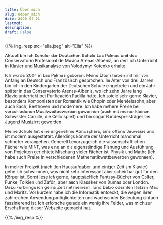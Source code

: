 ```yaml
---
title: Über mich
slug: ueber_mich
date: 2020-08-01
lastmod:
description:
draft: False
---
```

{{% img_resp src="elia.jpeg" alt="Elia" %}}

Aktuell bin ich Schüler der Deutschen Schule Las Palmas und des Conservatorio Profesional de Música Arenas-Albéniz, an dem ich Unterricht in Klavier und Musikanalyse von Volodymyr Kotenko erhalte.

Ich wurde 2004 in Las Palmas geboren. Meine Eltern haben mit mir von Anfang an Deutsch und Französisch gesprochen. Im Alter von drei Jahren bin ich in den Kindergarten der Deutschen Schule eingetreten und ein Jahr später in das Conservatorio Arenas-Albéniz, wo ich zehn Jahre lang Klavierunterricht bei Purificación Padilla hatte. Ich spiele sehr gerne Klavier, besonders Komponisten der Romantik wie Chopin oder Mendelssohn, aber auch Bach, Beethoven und modernere. Ich habe mehere Preise bei verschiedenen Musikwettbewerben gewonnen (auch mit meiner kleinen Schwester Camille, die Cello spielt) und bin sogar Bundespreisträger bei Jugend Musiziert geworden.

Meine Schule hat eine angenehme Atmosphäre, eine offene Bauweise und ist modern ausgestattet. Allerdings könnte der Unterricht manchmal schneller vorangehen. Generell bevorzuge ich die wissenschaftlichen Fächer wie MINT, was eine an die eigenständige Planung und Ausführung von Projekten gerichtete Mischung vieler Fächer ist, Physik und Mathe (Ich habe auch Preise in verschiedenen Mathematikwettbewerben gewonnen).

In meiner Freizeit (nach den Hausaufgaben und einiger Zeit am Klavier) gehe ich schwimmen, was nicht sehr interessant aber scheinbar gut für den Körper ist. Sonst lese ich gerne, hauptsächlich Fantasy-Bücher von Colfer, Funke, Tolkien und Zafón, aber auch Klassiker von Dumas oder London. Dazu verbringe ich gerne Zeit mit meinem Hund Baloo oder den Katzen Max und Moritz.
Vor kurzem habe ich die Informatik entdeckt, die wegen ihrer zahlreichen Anwendungsmöglichkeiten und wachsender Bedeutung einfach faszinierend ist. Ich erforsche gerade ein wenig ihre Felder, was mich zur Erschaffung dieser Webseite gebracht hat. 

{{% /img_resp %}}
